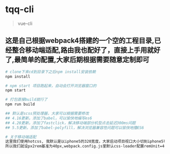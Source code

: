 # tqq-cli

> vue-cli

## 这是自己根据webpack4搭建的一个空的工程目录,已经整合移动端适配,路由我也配好了，直接上手用就好了,最简单的配置,大家后期根据需要随意定制即可

``` bash
# clone下来cd到目录下之后npm install安装依赖
npm install

# npm start 项目跑起来，自动会打开浏览器窗口的
npm start

# 打包直接build就行了
npm run build

## 默认是scss预处理器，大家可以根据需要修改
## 4.16更新。添加了babel，可以愉快地编写es6
## 4.28更新。添加了fastclick，解决移动端部分机型点击延迟300ms问题
## 5.5更新。添加了babel-polyfill，解决浏览器兼容性问题可以愉快地撸ES6

# 关于移动端适配
这里我们使用hotcss, 我默认是以iphone5的320宽度，大家启动项目视口大小切到iphone5可以看html根元素为40px,
所以我们就设px2rem基准为40px,webpack.config.js里默认css-loader配置remUnit=40即可，如果为iphone6或者plus方法同上。

